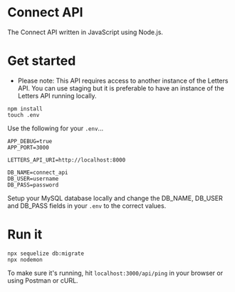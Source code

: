 Connect API
===

The Connect API written in JavaScript using Node.js.

# Get started

* Please note: This API requires access to another instance of the Letters API. You can use staging but it is preferable to have an instance of the Letters API running locally.

```
npm install
touch .env
```

Use the following for your `.env`...

```
APP_DEBUG=true
APP_PORT=3000

LETTERS_API_URI=http://localhost:8000

DB_NAME=connect_api
DB_USER=username
DB_PASS=password
```

Setup your MySQL database locally and change the DB_NAME, DB_USER and DB_PASS fields in your `.env` to the correct values.

# Run it

```
npx sequelize db:migrate
npx nodemon
```

To make sure it's running, hit `localhost:3000/api/ping` in your browser or using Postman or cURL.
